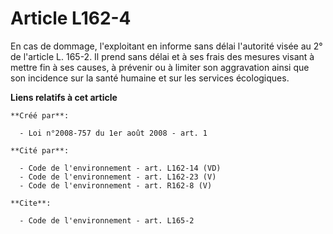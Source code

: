 # Article L162-4

En cas de dommage, l'exploitant en informe sans délai l'autorité visée au 2° de l'article L. 165-2. Il prend sans délai et à
ses frais des mesures visant à mettre fin à ses causes, à prévenir ou à limiter son aggravation ainsi que son incidence sur
la santé humaine et sur les services écologiques.

**Liens relatifs à cet article**

	**Créé par**:

	  - Loi n°2008-757 du 1er août 2008 - art. 1

	**Cité par**:

	  - Code de l'environnement - art. L162-14 (VD)
	  - Code de l'environnement - art. L162-23 (V)
	  - Code de l'environnement - art. R162-8 (V)

	**Cite**:

	  - Code de l'environnement - art. L165-2
